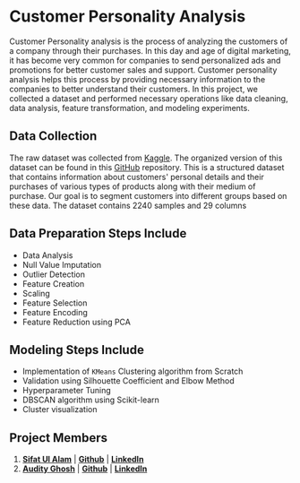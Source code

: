 # Customer Personality Analysis

Customer Personality analysis is the process of analyzing the customers of a company through their purchases. In this day and age of digital marketing, it has become very common for companies to send personalized ads and promotions for better customer sales and support. Customer personality analysis helps this process by providing necessary information to the companies to better understand their customers. In this project, we collected a dataset and performed necessary operations like data cleaning, data analysis, feature transformation, and modeling experiments.

## Data Collection

The raw dataset was collected from [Kaggle](https://www.kaggle.com/datasets/imakash3011/customer-personality-analysis). The organized version of this dataset can be found in this [GitHub](https://www.kaggle.com/datasets/imakash3011/customer-personality-analysis) repository.  This is a structured dataset that contains information about customers' personal details and their purchases of various types of products along with their medium of purchase. Our goal is to segment customers into different groups based on these data. The dataset contains 2240 samples and 29 columns

## Data Preparation Steps Include

- Data Analysis
- Null Value Imputation
- Outlier Detection
- Feature Creation
- Scaling
- Feature Selection
- Feature Encoding
- Feature Reduction using PCA

## Modeling Steps Include

- Implementation of `KMeans` Clustering algorithm from Scratch
- Validation using Silhouette Coefficient and Elbow Method
- Hyperparameter Tuning
- DBSCAN algorithm using Scikit-learn
- Cluster visualization

## Project Members

1. [**Sifat Ul Alam**](sifatnabil@gmail.com) | [**Github**](https://github.com/sifatnabil) | [**LinkedIn**](https://www.linkedin.com/in/sifat-nabil/)
2. [**Audity Ghosh**](audityghosh1999@gmail.com) | [**Github**](https://github.com/AudityGhosh) | [**LinkedIn**](https://www.linkedin.com/in/audityghosh/)
